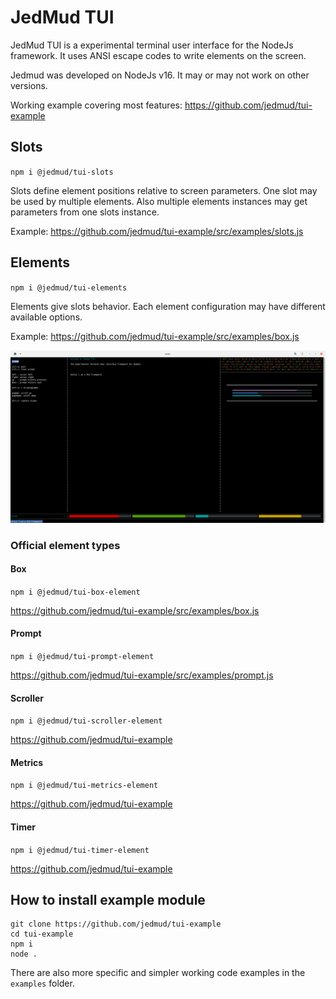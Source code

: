 # JedMud TUI

JedMud TUI is a experimental terminal user interface for the NodeJs framework. It uses ANSI escape codes to write elements on the screen.

Jedmud was developed on NodeJs v16. It may or may not work on other versions.

Working example covering most features: https://github.com/jedmud/tui-example

## Slots

`npm i @jedmud/tui-slots`

Slots define element positions relative to screen parameters. One slot may be used by multiple elements. Also multiple elements instances may get parameters from one slots instance.

Example: https://github.com/jedmud/tui-example/src/examples/slots.js

## Elements

`npm i @jedmud/tui-elements`

Elements give slots behavior. Each element configuration may have different available options.

Example: https://github.com/jedmud/tui-example/src/examples/box.js

![TUI](tui.png)

### Official element types

#### Box

`npm i @jedmud/tui-box-element`

https://github.com/jedmud/tui-example/src/examples/box.js

#### Prompt

`npm i @jedmud/tui-prompt-element`

https://github.com/jedmud/tui-example/src/examples/prompt.js

#### Scroller

`npm i @jedmud/tui-scroller-element`

https://github.com/jedmud/tui-example

#### Metrics

`npm i @jedmud/tui-metrics-element`

https://github.com/jedmud/tui-example

#### Timer

`npm i @jedmud/tui-timer-element`

https://github.com/jedmud/tui-example

## How to install example module

```
git clone https://github.com/jedmud/tui-example
cd tui-example
npm i
node .
```

There are also more specific and simpler working code examples in the `examples` folder.

